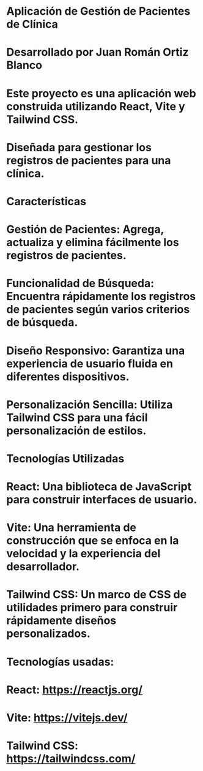 # Aplicación de Gestión de Pacientes de Clínica
# Desarrollado por Juan Román Ortiz Blanco

# Este proyecto es una aplicación web construida utilizando React, Vite y Tailwind CSS.

# Diseñada para gestionar los registros de pacientes para una clínica.

# Características
# Gestión de Pacientes: Agrega, actualiza y elimina fácilmente los registros de pacientes.
# Funcionalidad de Búsqueda: Encuentra rápidamente los registros de pacientes según varios criterios de búsqueda.
# Diseño Responsivo: Garantiza una experiencia de usuario fluida en diferentes dispositivos.
# Personalización Sencilla: Utiliza Tailwind CSS para una fácil personalización de estilos.
# Tecnologías Utilizadas
# React: Una biblioteca de JavaScript para construir interfaces de usuario.
# Vite: Una herramienta de construcción que se enfoca en la velocidad y la experiencia del desarrollador.
# Tailwind CSS: Un marco de CSS de utilidades primero para construir rápidamente diseños personalizados.

# Tecnologías usadas:
# React: https://reactjs.org/
# Vite: https://vitejs.dev/
# Tailwind CSS: https://tailwindcss.com/
